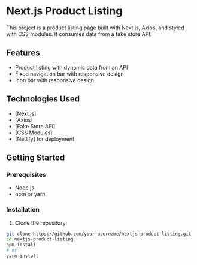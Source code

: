 # Next.js Product Listing

This project is a product listing page built with Next.js, Axios, and styled with CSS modules. It consumes data from a fake store API.

## Features

- Product listing with dynamic data from an API
- Fixed navigation bar with responsive design
- Icon bar with responsive design

## Technologies Used

- [Next.js]
- [Axios]
- [Fake Store API]
- [CSS Modules]
- [Netlify] for deployment

## Getting Started

### Prerequisites

- Node.js
- npm or yarn

### Installation

1. Clone the repository:

```bash
git clone https://github.com/your-username/nextjs-product-listing.git
cd nextjs-product-listing
npm install
# or
yarn install

